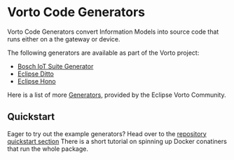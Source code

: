 # Vorto Code Generators

Vorto Code Generators convert Information Models into source code that runs either on a the gateway or device.

The following generators are available as part of the Vorto project: 

 - [Bosch IoT Suite Generator](../../../generators/generator-boschiotsuite/Readme.md)
 - [Eclipse Ditto](../../../generators/generator-eclipseditto/Readme.md)
 - [Eclipse Hono](../../../generators/generator-eclipsehono/Readme.md)

Here is a list of more [Generators](https://www.github.com/eclipse/vorto-examples), provided by the Eclipse Vorto Community.

## Quickstart
Eager to try out the example generators? Head over to the [repository quickstart section](https://github.com/eclipse/vorto/tree/development/repository/repository-web/#Quickstart)
There is a short tutorial on spinning up Docker conatiners that run the whole package.
